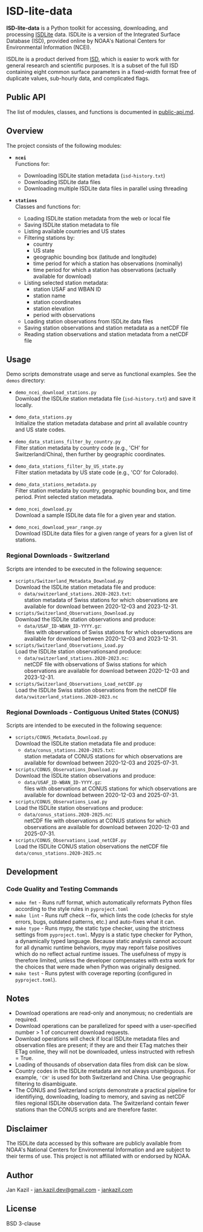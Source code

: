 # ISD-lite-data

**ISD-lite-data** is a Python toolkit for accessing, downloading, and processing [ISDLite](https://www.ncei.noaa.gov/pub/data/noaa/isd-lite) data. ISDLite is a version of the Integrated Surface Database (ISD), provided online by NOAA's National Centers for Environmental Information (NCEI).

ISDLite is a product derived from [ISD](https://www.ncei.noaa.gov/products/land-based-station/integrated-surface-database), which is easier to work with for general research and scientific purposes. It is a subset of the full ISD containing eight common surface parameters in a fixed-width format free of duplicate values, sub-hourly data, and complicated flags.

## Public API

The list of modules, classes, and functions is documented in [public-api.md](docs/public-api.md).

## Overview

The project consists of the following modules:

- **`ncei`**  
  Functions for:
  - Downloading ISDLite station metadata (`isd-history.txt`)
  - Downloading ISDLite data files
  - Downloading multiple ISDLite data files in parallel using threading

- **`stations`**  
  Classes and functions for:
  - Loading ISDLite station metadata from the web or local file
  - Saving ISDLite station metadata to file
  - Listing available countries and US states
  - Filtering stations by:
    - country
    - US state
    - geographic bounding box (latitude and longitude)
    - time period for which a station has observations (nominally)
    - time period for which a station has observations (actually available for download)
  - Listing selected station metadata:
    - station USAF and WBAN ID
    - station name
    - station coordinates
    - station elevation
    - period with observations
  - Loading station observations from ISDLite data files
  - Saving station observations and station metadata as a netCDF file
  - Reading station observations and station metadata from a netCDF file

## Usage

Demo scripts demonstrate usage and serve as functional examples. See the `demos` directory:

- `demo_ncei_download_stations.py`  
  Download the ISDLite station metadata file (`isd-history.txt`) and save it locally.

- `demo_data_stations.py`  
  Initialize the station metadata database and print all available country and US state codes.

- `demo_data_stations_filter_by_country.py`  
  Filter station metadata by country code (e.g., 'CH' for Switzerland/China), then further by geographic coordinates.

- `demo_data_stations_filter_by_US_state.py`  
  Filter station metadata by US state code (e.g., 'CO' for Colorado).

- `demo_data_stations_metadata.py`  
  Filter station metadata by country, geographic bounding box, and time period. Print selected station metadata.

- `demo_ncei_download.py`  
  Download a sample ISDLite data file for a given year and station.

- `demo_ncei_download_year_range.py`  
  Download ISDLite data files for a given range of years for a given list of stations.

### Regional Downloads - Switzerland

Scripts are intended to be executed in the following sequence:

- `scripts/Switzerland_Metadata_Download.py`  
  Download the ISDLite station metadata file and produce:
  - `data/switzerland_stations.2020-2023.txt`:  
     station metadata of Swiss stations for which observations are available for download between 2020-12-03 and 2023-12-31.
- `scripts/Switzerland_Observations_Download.py`  
  Download the ISDLite station observations and produce:
  - `data/USAF_ID-WBAN_ID-YYYY.gz`:  
     files with observations of Swiss stations for which observations are available for download between 2020-12-03 and 2023-12-31. 
- `scripts/Switzerland_Observations_Load.py`  
  Load the ISDLite station observationsand produce:
  - `data/switzerland_stations.2020-2023.nc`:  
     netCDF file with observations of Swiss stations for which observations are available for download between 2020-12-03 and 2023-12-31. 
- `scripts/Switzerland_Observations_Load_netCDF.py`  
  Load the ISDLite Swiss station observations from the netCDF file `data/switzerland_stations.2020-2023.nc`

### Regional Downloads - Contiguous United States (CONUS)

Scripts are intended to be executed in the following sequence:

- `scripts/CONUS_Metadata_Download.py`  
  Download the ISDLite station metadata file and produce:
  - `data/conus_stations.2020-2025.txt`:  
     station metadata of CONUS stations for which observations are available for download between 2020-12-03 and 2025-07-31.
- `scripts/CONUS_Observations_Download.py`  
  Download the ISDLite station observations and produce:
  - `data/USAF_ID-WBAN_ID-YYYY.gz`:  
     files with observations at CONUS stations for which observations are available for download between 2020-12-03 and 2025-07-31. 
- `scripts/CONUS_Observations_Load.py`  
  Load the ISDLite station observations and produce:
  - `data/conus_stations.2020-2025.nc`:  
     netCDF file with observations at CONUS stations for which observations are available for download between 2020-12-03 and 2025-07-31.
- `scripts/CONUS_Observations_Load_netCDF.py`  
  Load the ISDLite CONUS station observations the netCDF file `data/conus_stations.2020-2025.nc`

## Development

### Code Quality and Testing Commands

- `make fmt` - Runs ruff format, which automatically reformats Python files according to the style rules in `pyproject.toml`
- `make lint` - Runs ruff check --fix, which lints the code (checks for style errors, bugs, outdated patterns, etc.) and auto-fixes what it can.
- `make type` - Runs mypy, the static type checker, using the strictness settings from `pyproject.toml`. Mypy is a static type checker for Python, a dynamically typed language. Because static analysis cannot account for all dynamic runtime behaviors, mypy may report false positives which do no reflect actual runtime issues. The usefulness of mypy is therefore limited, unless the developer compensates with extra work for the choices that were made when Python was originally designed.
- `make test` - Runs pytest with coverage reporting (configured in `pyproject.toml`).

## Notes

- Download operations are read-only and anonymous; no credentials are required.
- Download operations can be parallelized for speed with a user-specified number > 1 of concurrent download requests.
- Download operations will check if local ISDLite metadata files and observation files are present; if they are and their ETag matches their ETag online, they will not be downloaded, unless instructed with refresh = True.
- Loading of thousands of observation data files from disk can be slow.
- Country codes in the ISDLite metadata are not always unambiguous. For example, `'CH'` is used for both Switzerland and China. Use geographic filtering to disambiguate.
- The CONUS and Switzerland scripts demonstrate a practical pipeline for identifiying, downloading, loading to memory, and saving as netCDF files regional ISDLite observation data. The Switzerland contain fewer stations than the CONUS scripts and are therefore faster.

## Disclaimer

The ISDLite data accessed by this software are publicly available from NOAA's National Centers for Environmental Information and are subject to their terms of use. This project is not affiliated with or endorsed by NOAA.

## Author

Jan Kazil - jan.kazil.dev@gmail.com - [jankazil.com](https://jankazil.com)

## License

BSD 3-clause
